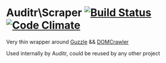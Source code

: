 # Auditr\Scraper [![Build Status](https://travis-ci.org/Auditr/Scraper.svg)](https://travis-ci.org/Auditr/Scraper) [![Code Climate](https://codeclimate.com/github/Auditr/Scraper/badges/gpa.svg)](https://codeclimate.com/github/Auditr/Scraper)

Very thin wrapper around [Guzzle](https://github.com/guzzle/guzzle/) && [DOMCrawler](http://symfony.com/doc/current/components/dom_crawler.html)

Used internally by Auditr, could be reused by any other project
